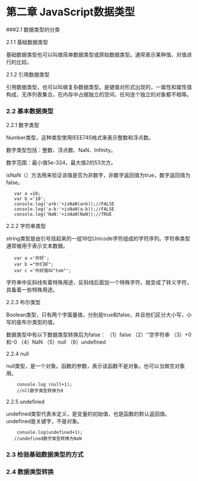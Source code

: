 # 第二章 JavaScript数据类型

###2.1 数据类型的分类 

2.1.1 基础数据类型

 基础数据类型也可以叫做简单数据类型或原始数据类型。通常表示某种值，对值进行的比较。

2.1.2 引用数据类型

引用数据类型，也可以叫做复杂数据类型。是键值对形式出现的，一属性和属性值构成，无序列表集合。在内存中占据独立的空间，任何连个独立的对象都不相等。

### 2.2 基本数据类型

2.2.1 数字类型

Number类型，这种类型使用IEEE745格式来表示整数和浮点数。

数字类型包括：整数、浮点数、NaN、Infinity。

数字范围：最小值5e-324，最大值2的53次方。

isNaN（）方法用来验证该值是否为非数字，非数字返回值为true，数字返回值为false。

       var a =10;
       var b ='10';
       console.log('a+b:'+isNaN(a+b));//FALSE
       console.log('a-b:'+isNaN(a-b));//FALSE
       console.log('NaN:'+isNaN(NaN));//TRUE



2.2.2 字符串类型

 string类型是由引号括起来的一组16位Unicode字符组成的字符序列。字符串类型通常被用于表示文本数据。

       var a ='你好';
       var b ="你们好";
       var c ='你好我叫"tom"';

字符串中反斜线有着特殊用途，反斜线后面加一个特殊字符，就变成了转义字符，具备着一些特殊用途。

2.2.3 布尔类型

Boolean类型，只有两个字面量值，分别是true和false，并且他们区分大小写，小写的是布尔类型的值。

数据类型中有以下数据类型转换后为false：
（1）false
（2）''空字符串
（3）+0和-0
（4）NaN
（5）null
（6）undefined

2.2.4 null

null类型，是一个对象。函数的参数，表示该函数不是对象。也可以当做空对象用。
   
        console.log (null+1);
        //nll数字类型转换为0

2.2.5 undefined

undefined类型代表未定义，是变量的初始值，也是函数的默认返回值。undefined是关键字，不是对象。

        console.log(undefined+1);
       //undefined数字类型转换为NaN

### 2.3 检验基础数据类型的方式

### 2.4 数据类型转换